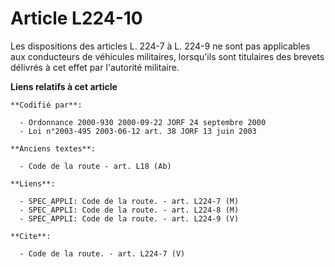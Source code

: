 # Article L224-10

Les dispositions des articles L. 224-7 à L. 224-9 ne sont pas applicables aux conducteurs de véhicules militaires, lorsqu'ils
sont titulaires des brevets délivrés à cet effet par l'autorité militaire.

**Liens relatifs à cet article**

	**Codifié par**:

	  - Ordonnance 2000-930 2000-09-22 JORF 24 septembre 2000
	  - Loi n°2003-495 2003-06-12 art. 38 JORF 13 juin 2003

	**Anciens textes**:

	  - Code de la route - art. L18 (Ab)

	**Liens**:

	  - SPEC_APPLI: Code de la route. - art. L224-7 (M)
	  - SPEC_APPLI: Code de la route. - art. L224-8 (M)
	  - SPEC_APPLI: Code de la route. - art. L224-9 (V)

	**Cite**:

	  - Code de la route. - art. L224-7 (V)

